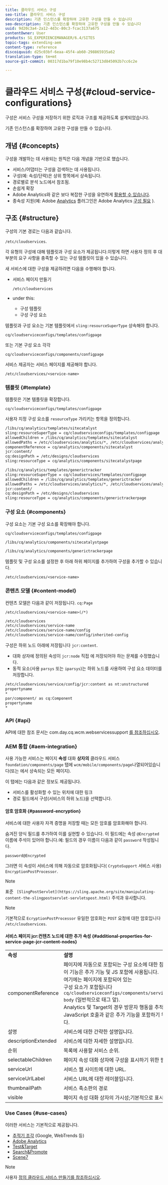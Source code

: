 ```yaml
---
title: 클라우드 서비스 구성
seo-title: 클라우드 서비스 구성
description: 기존 인스턴스를 확장하여 고유한 구성을 만들 수 있습니다
seo-description: 기존 인스턴스를 확장하여 고유한 구성을 만들 수 있습니다
uuid: 9d20c3a4-2a12-4d3c-80c3-fcac3137a675
contentOwner: User
products: SG_EXPERIENCEMANAGER/6.4/SITES
topic-tags: extending-aem
content-type: reference
discoiquuid: d25c03bf-6eaa-45f4-ab60-298865935a62
translation-type: tm+mt
source-git-commit: 00317d1ba79f10e98b4c52713d845092b7cc6c2e

---
```



# 클라우드 서비스 구성{#cloud-service-configurations}

구성은 서비스 구성을 저장하기 위한 로직과 구조를 제공하도록 설계되었습니다.

기존 인스턴스를 확장하여 고유한 구성을 만들 수 있습니다.

##  개념 {#concepts}

구성을 개발하는 데 사용되는 원칙은 다음 개념을 기반으로 했습니다.

* 서비스/어댑터는 구성을 검색하는 데 사용됩니다.
* 구성(예: 속성/단락)은 상위 항목에서 상속됩니다.
* 경로별로 분석 노드에서 참조됨.
* 손쉽게 확장
* Adobe Analytics와 같은 보다 복잡한 구성을 유연하게 [활용할 수 있습니다](/help/sites-administering/marketing-cloud.md#integrating-with-adobe-analytics).
* 종속성 지원(예: Adobe [Analytics](/help/sites-administering/marketing-cloud.md#integrating-with-adobe-analytics) 플러그인은 Adobe Analytics [구성 필요](/help/sites-administering/marketing-cloud.md#integrating-with-adobe-analytics) ).

## 구조 {#structure}

구성의 기본 경로는 다음과 같습니다.

`/etc/cloudservices`.

각 유형의 구성에 대해 템플릿과 구성 요소가 제공됩니다.이렇게 하면 사용자 정의 후 대부분의 요구 사항을 충족할 수 있는 구성 템플릿이 있을 수 있습니다.

새 서비스에 대한 구성을 제공하려면 다음을 수행해야 합니다.

* 서비스 페이지 만들기

   `/etc/cloudservices`

* under this:

   * 구성 템플릿
   * 구성 구성 요소

템플릿과 구성 요소는 기본 템플릿에서 `sling:resourceSuperType` 상속해야 합니다.

`cq/cloudserviceconfigs/templates/configpage`

또는 기본 구성 요소 각각

`cq/cloudserviceconfigs/components/configpage`

서비스 제공자는 서비스 페이지를 제공해야 합니다.

`/etc/cloudservices/<service-name>`

### 템플릿 {#template}

템플릿은 기본 템플릿을 확장합니다.

`cq/cloudserviceconfigs/templates/configpage`

사용자 지정 구성 요소를 `resourceType` 가리키는 항목을 정의합니다.

```xml
/libs/cq/analytics/templates/sitecatalyst
sling:resourceSuperType = cq/cloudserviceconfigs/templates/configpage
allowedChildren = /libs/cq/analytics/templates/sitecatalyst
allowedPaths = /etc/cloudservices/analytics/*, /etc/cloudservices/analytics/.*
componentReference = cq/analytics/components/sitecatalyst
jcr:content/
cq:designPath = /etc/designs/cloudservices
sling:resourceType = cq/analytics/components/sitecatalystpage

/libs/cq/analytics/templates/generictracker
sling:resourceSuperType = cq/cloudservices/templates/configpage
allowedChildren = /libs/cq/analytics/templates/generictracker
allowedPaths = /etc/cloudservices/analytics/*, /etc/cloudservices/analytics/.*
jcr:content/
cq:designPath = /etc/designs/cloudservices
sling:resourceType = cq/analytics/components/generictrackerpage
```

### 구성 요소 {#components}

구성 요소는 기본 구성 요소를 확장해야 합니다.

`cq/cloudserviceconfigs/templates/configpage`

```xml
/libs/cq/analytics/components/sitecatalystpage

/libs/cq/analytics/components/generictrackerpage
```

템플릿 및 구성 요소를 설정한 후 아래 하위 페이지를 추가하여 구성을 추가할 수 있습니다.

`/etc/cloudservices/<service-name>`

### 콘텐츠 모델 {#content-model}

컨텐츠 모델은 다음과 같이 저장됩니다. `cq:Page`

`/etc/cloudservices/<service-name>(/*)`

```xml
/etc/cloudservices
/etc/cloudservices/service-name
/etc/cloudservices/service-name/config
/etc/cloudservices/service-name/config/inherited-config
```

구성은 하위 노드 아래에 저장됩니다 `jcr:content`.

* 대화 상자에 정의된 속성이 `jcr:node` 직접 에 저장되어야 하는 문제를 수정했습니다.
* 동적 요소(사용 `parsys` 또는 `iparsys`)는 하위 노드를 사용하여 구성 요소 데이터를 저장합니다.

```xml
/etc/cloudservices/service/config/jcr:content as nt:unstructured
propertyname
*
par/component/ as cq:Component
propertyname
*
```

### API {#api}

API에 대한 참조 문서는 com.day.cq.wcm.webservicessupport [를 참조하십시오](https://helpx.adobe.com/experience-manager/6-4/sites/developing/using/reference-materials/javadoc/com/day/cq/wcm/webservicesupport/package-summary.html).

### AEM 통합 {#aem-integration}

사용 가능한 서비스는 페이지 **속성** 대화 **상자의** 클라우드 서비스 `foundation/components/page` 탭에 `wcm/mobile/components/page`나열되어있습니다(또는 에서 상속되는 모든 페이지).

이 탭에는 다음과 같은 정보도 제공됩니다.

* 서비스를 활성화할 수 있는 위치에 대한 링크
* 경로 필드에서 구성(서비스의 하위 노드)을 선택합니다.

#### 암호 암호화 {#password-encryption}

서비스에 대한 사용자 자격 증명을 저장할 때는 모든 암호를 암호화해야 합니다.

숨겨진 양식 필드를 추가하여 이를 실현할 수 있습니다. 이 필드에는 속성 `@Encrypted` 이름에 주석이 있어야 합니다.예: 필드의 경우 이름이 다음과 같이 `password` 작성됩니다.

`password@Encrypted`

그러면 이 속성이 서비스에 의해 자동으로 암호화됩니다( `CryptoSupport` 서비스 사용) `EncryptionPostProcessor`.

>[!NOTE]
>
>표준 ` [SlingPostServlet](https://sling.apache.org/site/manipulating-content-the-slingpostservlet-servletspost.html)` 주석과 유사합니다.

>[!NOTE]
>
>기본적으로 `EcryptionPostProcessor` 유일한 암호화는 `POST` 요청에 대한 암호입니다 `/etc/cloudservices`.

#### 서비스 페이지 jcr:컨텐츠 노드에 대한 추가 속성 {#additional-properties-for-service-page-jcr-content-nodes}

<table> 
 <tbody> 
  <tr> 
   <td><strong>속성</strong></td> 
   <td><strong>설명</strong></td> 
  </tr> 
  <tr> 
   <td>componentReference</td> 
   <td>페이지에 자동으로 포함되는 구성 요소에 대한 참조 경로입니다.<br /> 이 기능은 추가 기능 및 JS 포함에 사용됩니다.<br /> 여기에는 페이지에 포함되어 있는<br /> 구성 요소가 포함됩니다 <code> cq/cloudserviceconfigs/components/servicecomponents</code><br /> <code>body</code> (일반적으로 태그 앞).<br /> Analytics 및 Target의 경우 방문자 행동을 추적하기 위한 JavaScript 호출과 같은 추가 기능을 포함하기 위해 사용합니다.</td> 
  </tr> 
  <tr> 
   <td>설명</td> 
   <td>서비스에 대한 간략한 설명입니다.<br /> </td> 
  </tr> 
  <tr> 
   <td>descriptionExtended</td> 
   <td>서비스에 대한 자세한 설명입니다.</td> 
  </tr> 
  <tr> 
   <td>순위</td> 
   <td>목록에 사용할 서비스 순위.</td> 
  </tr> 
  <tr> 
   <td>selectableChildren</td> 
   <td>페이지 속성 대화 상자에 구성을 표시하기 위한 필터입니다.</td> 
  </tr> 
  <tr> 
   <td>serviceUrl</td> 
   <td>서비스 웹 사이트에 대한 URL.</td> 
  </tr> 
  <tr> 
   <td>serviceUrlLabel</td> 
   <td>서비스 URL에 대한 레이블입니다.</td> 
  </tr> 
  <tr> 
   <td>thumbnailPath</td> 
   <td>서비스 축소판의 경로</td> 
  </tr> 
  <tr> 
   <td>visible</td> 
   <td>페이지 속성 대화 상자의 가시성;기본적으로 표시(선택 사항)</td> 
  </tr> 
 </tbody> 
</table>

### Use Cases {#use-cases}

이러한 서비스는 기본적으로 제공됩니다.

* [추적기 조각](/help/sites-administering/external-providers.md) (Google, WebTrends 등)
* [Adobe Analytics](/help/sites-administering/marketing-cloud.md#integrating-with-adobe-analytics)
* [Test&amp;Target](/help/sites-administering/marketing-cloud.md#integrating-with-adobe-target)
* [Search&amp;Promote](/help/sites-administering/marketing-cloud.md#integrating-with-search-promote)
* [Scene7](/help/sites-administering/marketing-cloud.md#integrating-with-scene)

>[!NOTE]
>
>사용자 [정의 클라우드 서비스 만들기를 참조하십시오](/help/sites-developing/extending-cloud-config-custom-cloud.md).

